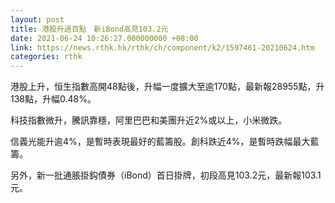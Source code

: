 ```yaml
---
layout: post
title: 港股升過百點　新iBond高見103.2元
date: 2021-06-24 10:26:27.000000000 +08:00
link: https://news.rthk.hk/rthk/ch/component/k2/1597461-20210624.htm
categories: rthk
---
```


港股上升，恒生指數高開48點後，升幅一度擴大至逾170點，最新報28955點，升138點，升幅0.48%。

科技指數微升，騰訊靠穩，阿里巴巴和美團升近2%或以上，小米微跌。

信義光能升逾4%，是暫時表現最好的藍籌股。創科跌近4%，是暫時跌幅最大藍籌。

另外，新一批通脹掛鈎債券（iBond）首日掛牌，初段高見103.2元，最新報103.1元。
